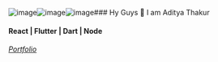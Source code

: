 ![image](https://github.com/Aditya-Thakur-369/aditya-thakur-369/assets/93264532/66ce542c-4818-41bf-8b0d-59b40b9abf17)![image](https://github.com/Aditya-Thakur-369/aditya-thakur-369/assets/93264532/956a9694-d430-42a9-b691-42b1719dc4d3)![image](https://github.com/Aditya-Thakur-369/aditya-thakur-369/assets/93264532/0f0227bc-df54-4b2f-bfca-66b1eb8039ab)### Hy Guys 👋 I am Aditya Thakur
#### React | Flutter | Dart | Node <br>
######  [Portfolio](https://www.instagram.com/flutter.spirit/)

<!--
**Aditya-Thakur-369/aditya-thakur-369** is a ✨ _special_ ✨ repository because its `README.md` (this file) appears on your GitHub profile.

Here are some ideas to get you started:

- 🔭 I’m currently working on ...
- 🌱 I’m currently learning ...
- 👯 I’m looking to collaborate on ...
- 🤔 I’m looking for help with ...
- 💬 Ask me about ...
- 📫 How to reach me: ...
- 😄 Pronouns: ...
- ⚡ Fun fact: ...
-->
